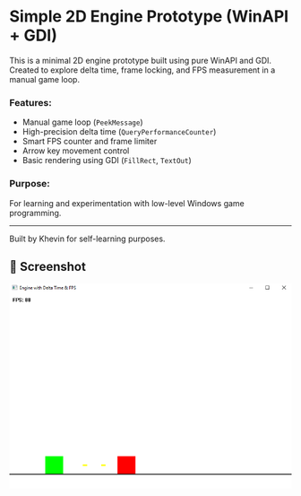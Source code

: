 # Simple 2D Engine Prototype (WinAPI + GDI)

This is a minimal 2D engine prototype built using pure WinAPI and GDI.  
Created to explore delta time, frame locking, and FPS measurement in a manual game loop.

### Features:
- Manual game loop (`PeekMessage`)
- High-precision delta time (`QueryPerformanceCounter`)
- Smart FPS counter and frame limiter
- Arrow key movement control
- Basic rendering using GDI (`FillRect`, `TextOut`)

### Purpose:
For learning and experimentation with low-level Windows game programming.

---

Built by Khevin for self-learning purposes.

## 📸 Screenshot

![Demo](screenshot.png)

